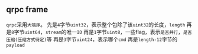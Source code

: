 ## qrpc frame

`qrpc`采用`大端序`。
先是`4`字节`uint32`，表示整个包除了该`uint32`的长度，`length`
再是`8`字节`uint64`，`stream`的唯一`ID`
再是`1`字节`uint8`，一些flag，表示`是否并行`，`是否压缩(压缩方式待定)`等
再是`3`字节`uint24`，表示哪个`cmd`
再是`length-12`字节的`payload`